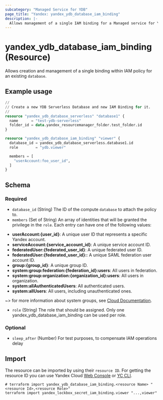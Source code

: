 ```yaml
---
subcategory: "Managed Service for YDB"
page_title: "Yandex: yandex_ydb_database_iam_binding"
description: |-
  Allows management of a single IAM binding for a Managed service for YDB.
---
```


# yandex_ydb_database_iam_binding (Resource)

Allows creation and management of a single binding within IAM policy for an existing `database`.

## Example usage

```terraform
//
// Create a new YDB Serverless Database and new IAM Binding for it.
//
resource "yandex_ydb_database_serverless" "database1" {
  name      = "test-ydb-serverless"
  folder_id = data.yandex_resourcemanager_folder.test_folder.id
}

resource "yandex_ydb_database_iam_binding" "viewer" {
  database_id = yandex_ydb_database_serverless.database1.id
  role        = "ydb.viewer"

  members = [
    "userAccount:foo_user_id",
  ]
}
```

<!-- schema generated by tfplugindocs -->
## Schema

### Required

- `database_id` (String) The ID of the compute `database` to attach the policy to.
- `members` (Set of String) An array of identities that will be granted the privilege in the `role`. Each entry can have one of the following values:
 * **userAccount:{user_id}**: A unique user ID that represents a specific Yandex account.
 * **serviceAccount:{service_account_id}**: A unique service account ID.
 * **federatedUser:{federated_user_id}**: A unique federated user ID.
 * **federatedUser:{federated_user_id}:**: A unique SAML federation user account ID.
 * **group:{group_id}**: A unique group ID.
 * **system:group:federation:{federation_id}:users**: All users in federation.
 * **system:group:organization:{organization_id}:users**: All users in organization.
 * **system:allAuthenticatedUsers**: All authenticated users.
 * **system:allUsers**: All users, including unauthenticated ones.

~> for more information about system groups, see [Cloud Documentation](https://yandex.cloud/docs/iam/concepts/access-control/system-group).
- `role` (String) The role that should be assigned. Only one yandex_ydb_database_iam_binding can be used per role.

### Optional

- `sleep_after` (Number) For test purposes, to compensate IAM operations delay

## Import

The resource can be imported by using their `resource ID`. For getting the resource ID you can use Yandex Cloud [Web Console](https://console.yandex.cloud) or [YC CLI](https://yandex.cloud/docs/cli/quickstart).

```shell
# terraform import yandex_ydb_database_iam_binding.<resource Name> "<resource Id>,<resource Role>"
terraform import yandex_lockbox_secret_iam_binding.viewer "...,viewer"
```
